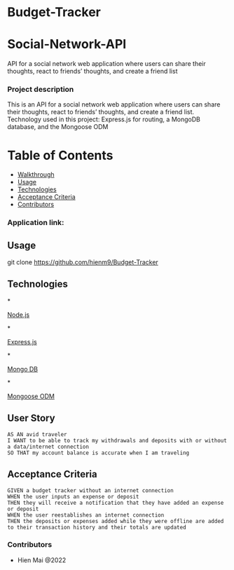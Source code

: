 # Budget-Tracker

# Social-Network-API
API for a social network web application where users can share their thoughts, react to friends’ thoughts, and create a friend list

### Project description
This is an API for a social network web application where users can share their thoughts, react to friends’ thoughts, and create a friend list. Technology used in this project: Express.js for routing, a MongoDB database, and the Mongoose ODM


# Table of Contents
  - [Walkthrough](#Walkthrough)
  - [Usage](#usage)
  - [Technologies](#Technologies)
  - [Acceptance Criteria](#AcceptanceCriteria)
  - [Contributors](#contributors)


### Application link: 


## Usage
git clone https://github.com/hienm9/Budget-Tracker


## Technologies

*<p><a href="https://nodejs.org/">Node.js</a></p>
*<p><a href="https://expressjs.com/">Express.js</a></p>
*<p><a href="https://www.mongodb.com/">Mongo DB</a></p>
*<p><a href="https://mongoosejs.com/">Mongoose ODM</a></p>

## User Story

```
AS AN avid traveler
I WANT to be able to track my withdrawals and deposits with or without a data/internet connection
SO THAT my account balance is accurate when I am traveling 

```

## Acceptance Criteria

```
GIVEN a budget tracker without an internet connection
WHEN the user inputs an expense or deposit
THEN they will receive a notification that they have added an expense or deposit
WHEN the user reestablishes an internet connection
THEN the deposits or expenses added while they were offline are added to their transaction history and their totals are updated

```

### Contributors
- Hien Mai @2022


